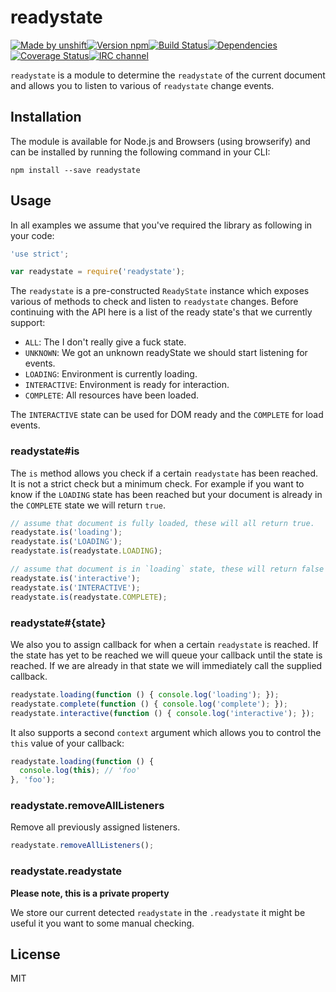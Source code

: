 # readystate

[![Made by unshift](https://img.shields.io/badge/made%20by-unshift-00ffcc.svg?style=flat-square)](http://unshift.io)[![Version npm](http://img.shields.io/npm/v/readystate.svg?style=flat-square)](http://browsenpm.org/package/readystate)[![Build Status](http://img.shields.io/travis/unshiftio/readystate/master.svg?style=flat-square)](https://travis-ci.org/unshiftio/readystate)[![Dependencies](https://img.shields.io/david/unshiftio/readystate.svg?style=flat-square)](https://david-dm.org/unshiftio/readystate)[![Coverage Status](http://img.shields.io/coveralls/unshiftio/readystate/master.svg?style=flat-square)](https://coveralls.io/r/unshiftio/readystate?branch=master)[![IRC channel](http://img.shields.io/badge/IRC-irc.freenode.net%23unshift-00a8ff.svg?style=flat-square)](http://webchat.freenode.net/?channels=unshift)

`readystate` is a module to determine the `readystate` of the current document
and allows you to listen to various of `readystate` change events.

## Installation

The module is available for Node.js and Browsers (using browserify) and can be
installed by running the following command in your CLI:

```
npm install --save readystate
```

## Usage

In all examples we assume that you've required the library as following in your
code:

```js
'use strict';

var readystate = require('readystate');
```

The `readystate` is a pre-constructed `ReadyState` instance which exposes
various of methods to check and listen to `readystate` changes. Before
continuing with the API here is a list of the ready state's that we currently
support:

- `ALL`:         The I don't really give a fuck state.
- `UNKNOWN`:     We got an unknown readyState we should start listening for events.
- `LOADING`:     Environment is currently loading.
- `INTERACTIVE`: Environment is ready for interaction.
- `COMPLETE`:    All resources have been loaded.

The `INTERACTIVE` state can be used for DOM ready and the `COMPLETE` for load
events.

### readystate#is

The `is` method allows you check if a certain `readystate` has been reached. It
is not a strict check but a minimum check. For example if you want to know if
the `LOADING` state has been reached but your document is already in the
`COMPLETE` state we will return `true`.

```js
// assume that document is fully loaded, these will all return true.
readystate.is('loading');
readystate.is('LOADING');
readystate.is(readystate.LOADING);

// assume that document is in `loading` state, these will return false
readystate.is('interactive');
readystate.is('INTERACTIVE');
readystate.is(readystate.COMPLETE);
```

### readystate#{state}

We also you to assign callback for when a certain `readystate` is reached. If
the state has yet to be reached we will queue your callback until the state is
reached. If we are already in that state we will immediately call the supplied
callback.

```js
readystate.loading(function () { console.log('loading'); });
readystate.complete(function () { console.log('complete'); });
readystate.interactive(function () { console.log('interactive'); });
```

It also supports a second `context` argument which allows you to control the
`this` value of your callback:

```js
readystate.loading(function () {
  console.log(this); // 'foo'
}, 'foo');
```

### readystate.removeAllListeners

Remove all previously assigned listeners.

```js
readystate.removeAllListeners();
```

### readystate.readystate

**Please note, this is a private property**

We store our current detected `readystate` in the `.readystate` it might be
useful it you want to some manual checking.

## License

MIT
